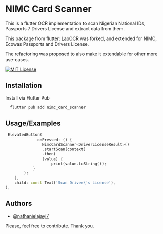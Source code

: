 # NIMC Card Scanner

This is a flutter OCR implementation to scan Nigerian National IDs, Passports 7 Drivers License and extract data from them.

This package from flutter:
[LaoOCR](https://pub.dev/packages/laoocr) was forked, and extended for NIMC, Ecowas Passports and Drivers License.

The refactoring was proposed to also make it extendable for other more use-cases.



[![MIT License](https://img.shields.io/badge/License-MIT-green.svg)](https://choosealicense.com/licenses/mit/)

## Installation

Install via Flutter Pub

```bash
  flutter pub add nimc_card_scanner
```
    
## Usage/Examples

```dart
 ElevatedButton(
              onPressed: () {
                NimcCardScanner<DriverLicenseResult>()
                .startScan(context)
                .then(
                (value) {
                    print(value.toString());
            }
        );
    },
    child: const Text('Scan Driver\'s License'),
),
```


## Authors

- [@nathanielajayi7](https://www.github.com/nathanielajayi7)

Please, feel free to contribute. Thank you.